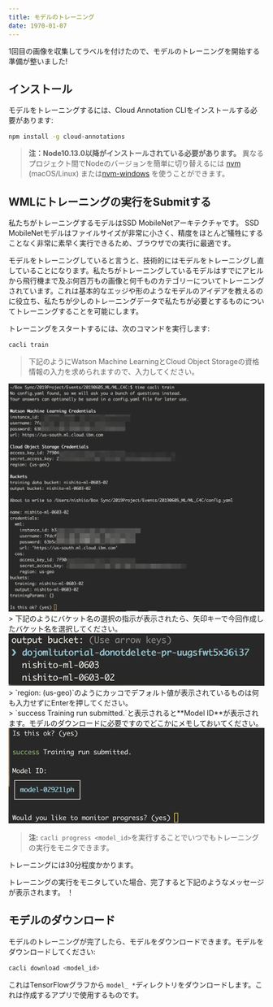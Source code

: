 ```yaml
---
title: モデルのトレーニング
date: 1970-01-07
---
```

1回目の画像を収集してラベルを付けたので、モデルのトレーニングを開始する準備が整いました!


## インストール

モデルをトレーニングするには、Cloud Annotation CLIをインストールする必要があります:
```bash
npm install -g cloud-annotations
```
> **注：Node10.13.0以降がインストールされている必要があります。**  異なるプロジェクト間でNodeのバージョンを簡単に切り替えるには [nvm](https://github.com/creationix/nvm#installation) (macOS/Linux) または[nvm-windows](https://github.com/coreybutler/nvm-windows#node-version-manager-nvm-for-windows) を使うことができます。

## WMLにトレーニングの実行をSubmitする 
私たちがトレーニングするモデルはSSD MobileNetアーキテクチャです。 SSD MobileNetモデルはファイルサイズが非常に小さく、精度をほとんど犠牲にすることなく非常に素早く実行できるため、ブラウザでの実行に最適です。

モデルをトレーニングしていると言うと、技術的にはモデルをトレーニングし直していることになります。私たちがトレーニングしているモデルはすでにアヒルから飛行機まで及ぶ何百万もの画像と何千ものカテゴリーについてトレーニングされています。これは基本的なエッジや形のようなモデルのアイデアを教えるのに役立ち、私たちが少しのトレーニングデータで私たちが必要とするものについてトレーニングすることを可能にします。

トレーニングをスタートするには、次のコマンドを実行します: 
```bash
cacli train
```
> 下記のようにWatson Machine LearningとCloud Object Storageの資格情報の入力を求められますので、入力してください。<br/>
<img src="assets/cacli_confirm.png" > 
> 下記のようにバケット名の選択の指示が表示されたら、矢印キーで今回作成したバケット名を選択してください。<br/>
<img src="assets/cacli_select_bucket.png" > 
<br/>
> `region: (us-geo)`のようにカッコでデフォルト値が表示されているものは何も入力せずにEnterを押してください。<br/>
> `success Training run submitted.`と表示されると**Model ID**が表示されます。モデルのダウンロードに必要ですのでどこかにメモしておいてください。<br/>
<img src="assets/cacli_modelid.png" > 
<br/>

> **注:** `cacli progress <model_id>`を実行することでいつでもトレーニングの実行をモニタできます。

トレーニングには30分程度かかります。

トレーニングの実行をモニタしていた場合、完了すると下記のようなメッセージが表示されます。
！[](assets/cacli_done.png)

## モデルのダウンロード
モデルのトレーニングが完了したら、モデルをダウンロードできます。モデルをダウンロードしてください:
```bash
cacli download <model_id>
```
これはTensorFlowグラフから `model_ *`ディレクトリをダウンロードします。これは作成するアプリで使用するものです。

